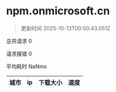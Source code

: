 
  # npm.onmicrosoft.cn

  > 更新时间 2025-10-13T00:50:43.051Z
  
  总共请求 0

  请求报错 0

  平均耗时 NaNms

|城市|ip|下载大小|速度|
|-----|----------|---|---|

  